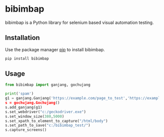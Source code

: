 # bibimbap

bibimbap is a Python library for selenium based visual automation testing.

## Installation

Use the package manager [pip](https://pip.pypa.io/en/stable/) to install bibimbap.

```bash
pip install bibimbap
```

## Usage

```python
from bibimbap import ganjang, gochujang

print('spam')
g1 = ganjang.Ganjang('https://example.com/page_to_test','https://example.com/page_to_test2', example.com')
s = gochujang.Gochujang()
s.add_ganjang(g1)
s.set_webdriver("c:/geckodriver.exe")
s.set_window_size(380,5000)
s.set_xpath_to_element_to_capture("/html/body")
s.set_path_to_save("c:/bibimbap_test/")
s.capture_screens()

```
